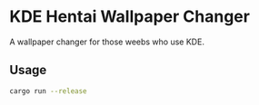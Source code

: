 # KDE Hentai Wallpaper Changer

A wallpaper changer for those weebs who use KDE.

## Usage

```bash
cargo run --release
```
